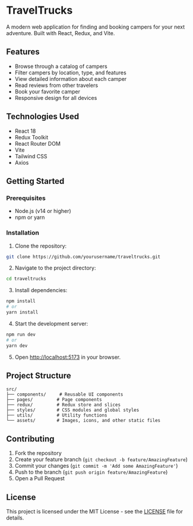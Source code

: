 # TravelTrucks

A modern web application for finding and booking campers for your next adventure. Built with React, Redux, and Vite.

## Features

- Browse through a catalog of campers
- Filter campers by location, type, and features
- View detailed information about each camper
- Read reviews from other travelers
- Book your favorite camper
- Responsive design for all devices

## Technologies Used

- React 18
- Redux Toolkit
- React Router DOM
- Vite
- Tailwind CSS
- Axios

## Getting Started

### Prerequisites

- Node.js (v14 or higher)
- npm or yarn

### Installation

1. Clone the repository:

```bash
git clone https://github.com/yourusername/traveltrucks.git
```

2. Navigate to the project directory:

```bash
cd traveltrucks
```

3. Install dependencies:

```bash
npm install
# or
yarn install
```

4. Start the development server:

```bash
npm run dev
# or
yarn dev
```

5. Open [http://localhost:5173](http://localhost:5173) in your browser.

## Project Structure

```
src/
├── components/     # Reusable UI components
├── pages/         # Page components
├── redux/         # Redux store and slices
├── styles/        # CSS modules and global styles
├── utils/         # Utility functions
└── assets/        # Images, icons, and other static files
```

## Contributing

1. Fork the repository
2. Create your feature branch (`git checkout -b feature/AmazingFeature`)
3. Commit your changes (`git commit -m 'Add some AmazingFeature'`)
4. Push to the branch (`git push origin feature/AmazingFeature`)
5. Open a Pull Request

## License

This project is licensed under the MIT License - see the [LICENSE](LICENSE) file for details.
